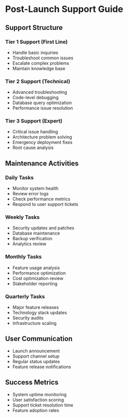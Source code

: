 # Post-Launch Support Guide

## Support Structure

### Tier 1 Support (First Line)
- Handle basic inquiries
- Troubleshoot common issues
- Escalate complex problems
- Maintain knowledge base

### Tier 2 Support (Technical)
- Advanced troubleshooting
- Code-level debugging
- Database query optimization
- Performance issue resolution

### Tier 3 Support (Expert)
- Critical issue handling
- Architecture problem solving
- Emergency deployment fixes
- Root cause analysis

## Maintenance Activities

### Daily Tasks
- Monitor system health
- Review error logs
- Check performance metrics
- Respond to user support tickets

### Weekly Tasks
- Security updates and patches
- Database maintenance
- Backup verification
- Analytics review

### Monthly Tasks
- Feature usage analysis
- Performance optimization
- Cost optimization review
- Stakeholder reporting

### Quarterly Tasks
- Major feature releases
- Technology stack updates
- Security audits
- Infrastructure scaling

## User Communication
- Launch announcement
- Support channel setup
- Regular status updates
- Feature release notifications

## Success Metrics
- System uptime monitoring
- User satisfaction scoring
- Support ticket resolution time
- Feature adoption rates
